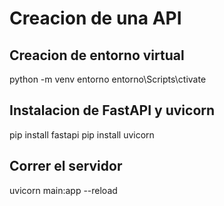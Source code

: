 # Creacion de una API

## Creacion de entorno virtual
python -m venv entorno
entorno\Scripts\ctivate

## Instalacion de FastAPI y uvicorn 
pip install fastapi
pip install uvicorn

## Correr el servidor
uvicorn main:app --reload